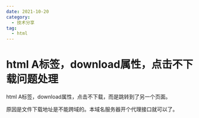 ```yaml
---
date: 2021-10-20
category:
  - 技术分享
tag:
  - html
---
```


# html A标签，download属性，点击不下载问题处理

html A标签，download属性，点击不下载，而是跳转到了另一个页面。

原因是文件下载地址是不能跨域的。本域名服务器开个代理接口就可以了。
